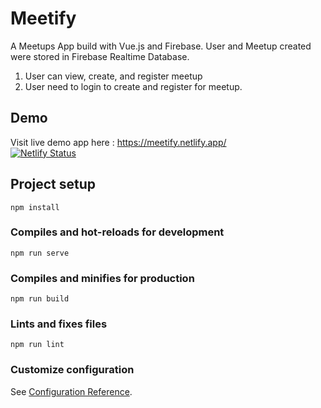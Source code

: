 # Meetify 
A Meetups App build with Vue.js and Firebase. User and Meetup created were stored in Firebase Realtime Database.   

1. User can view, create, and register meetup
1. User need to login to create and register for meetup.

## Demo  
Visit live demo app here : https://meetify.netlify.app/  
[![Netlify Status](https://api.netlify.com/api/v1/badges/5ebe0751-34d7-4590-b9bd-5dc22a0f6fe5/deploy-status)](https://app.netlify.com/sites/meetify/deploys)

## Project setup
```
npm install
```

### Compiles and hot-reloads for development
```
npm run serve
```

### Compiles and minifies for production
```
npm run build
```

### Lints and fixes files
```
npm run lint
```

### Customize configuration
See [Configuration Reference](https://cli.vuejs.org/config/).
